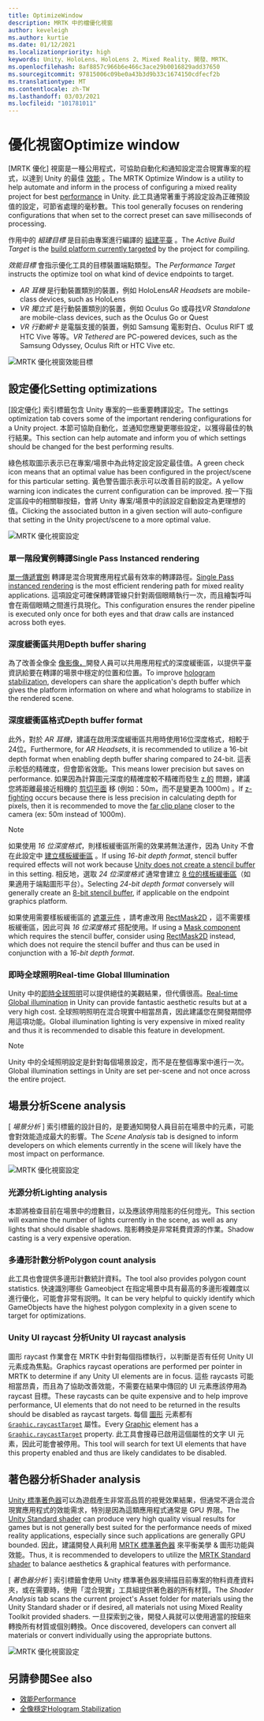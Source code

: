 ```yaml
---
title: OptimizeWindow
description: MRTK 中的檔優化視窗
author: keveleigh
ms.author: kurtie
ms.date: 01/12/2021
ms.localizationpriority: high
keywords: Unity、HoloLens、HoloLens 2、Mixed Reality、開發、MRTK、
ms.openlocfilehash: 8af8857c966b6e466c3ace29b0016829add37650
ms.sourcegitcommit: 97815006c09be0a43b3d9b33c1674150cdfecf2b
ms.translationtype: MT
ms.contentlocale: zh-TW
ms.lasthandoff: 03/03/2021
ms.locfileid: "101781011"
---
```

# <a name="optimize-window"></a><span data-ttu-id="dcadd-104">優化視窗</span><span class="sxs-lookup"><span data-stu-id="dcadd-104">Optimize window</span></span>

<span data-ttu-id="dcadd-105">[MRTK 優化] 視窗是一種公用程式，可協助自動化和通知設定混合現實專案的程式，以達到 Unity 的最佳 [效能](../../Performance/PerfGettingStarted.md) 。</span><span class="sxs-lookup"><span data-stu-id="dcadd-105">The MRTK Optimize Window is a utility to help automate and inform in the process of configuring a mixed reality project for best [performance](../../Performance/PerfGettingStarted.md) in Unity.</span></span> <span data-ttu-id="dcadd-106">此工具通常著重于將設定設為正確預設值的設定，可節省處理的毫秒數。</span><span class="sxs-lookup"><span data-stu-id="dcadd-106">This tool generally focuses on rendering configurations that when set to the correct preset can save milliseconds of processing.</span></span>

<span data-ttu-id="dcadd-107">作用中的 *組建目標* 是目前由專案進行編譯的 [組建平臺](https://docs.unity3d.com/Manual/BuildSettings.html) 。</span><span class="sxs-lookup"><span data-stu-id="dcadd-107">The *Active Build Target* is the [build platform currently targeted](https://docs.unity3d.com/Manual/BuildSettings.html) by the project for compiling.</span></span>

<span data-ttu-id="dcadd-108">*效能目標* 會指示優化工具的目標裝置端點類型。</span><span class="sxs-lookup"><span data-stu-id="dcadd-108">The *Performance Target* instructs the optimize tool on what kind of device endpoints to target.</span></span>

- <span data-ttu-id="dcadd-109">*AR 耳機* 是行動裝置類別的裝置，例如 HoloLens</span><span class="sxs-lookup"><span data-stu-id="dcadd-109">*AR Headsets* are mobile-class devices, such as HoloLens</span></span>
- <span data-ttu-id="dcadd-110">*VR 獨立式* 是行動裝置類別的裝置，例如 Oculus Go 或尋找</span><span class="sxs-lookup"><span data-stu-id="dcadd-110">*VR Standalone* are mobile-class devices, such as the Oculus Go or Quest</span></span>
- <span data-ttu-id="dcadd-111">*VR 行動網卡* 是電腦支援的裝置，例如 Samsung 電影對白、Oculus RIFT 或 HTC Vive 等等。</span><span class="sxs-lookup"><span data-stu-id="dcadd-111">*VR Tethered* are PC-powered devices, such as the Samsung Odyssey, Oculus Rift or HTC Vive etc.</span></span>

![MRTK 優化視窗效能目標](../Images/Performance/OptimizeWindowPerformanceTarget.jpg)

## <a name="setting-optimizations"></a><span data-ttu-id="dcadd-113">設定優化</span><span class="sxs-lookup"><span data-stu-id="dcadd-113">Setting optimizations</span></span>

<span data-ttu-id="dcadd-114">[設定優化] 索引標籤包含 Unity 專案的一些重要轉譯設定。</span><span class="sxs-lookup"><span data-stu-id="dcadd-114">The settings optimization tab covers some of the important rendering configurations for a Unity project.</span></span> <span data-ttu-id="dcadd-115">本節可協助自動化，並通知您應變更哪些設定，以獲得最佳的執行結果。</span><span class="sxs-lookup"><span data-stu-id="dcadd-115">This section can help automate and inform you of which settings should be changed for the best performing results.</span></span>

<span data-ttu-id="dcadd-116">綠色核取圖示表示已在專案/場景中為此特定設定設定最佳值。</span><span class="sxs-lookup"><span data-stu-id="dcadd-116">A green check icon means that an optimal value has been configured in the project/scene for this particular setting.</span></span> <span data-ttu-id="dcadd-117">黃色警告圖示表示可以改善目前的設定。</span><span class="sxs-lookup"><span data-stu-id="dcadd-117">A yellow warning icon indicates the current configuration can be improved.</span></span> <span data-ttu-id="dcadd-118">按一下指定區段中的相關聯按鈕，會將 Unity 專案/場景中的該設定自動設定為更理想的值。</span><span class="sxs-lookup"><span data-stu-id="dcadd-118">Clicking the associated button in a given section will auto-configure that setting in the Unity project/scene to a more optimal value.</span></span>

![MRTK 優化視窗設定](../Images/Performance/OptimizeWindow_Settings.png)

### <a name="single-pass-instanced-rendering"></a><span data-ttu-id="dcadd-120">單一階段實例轉譯</span><span class="sxs-lookup"><span data-stu-id="dcadd-120">Single Pass Instanced rendering</span></span>

<span data-ttu-id="dcadd-121">[單一傳遞實例](https://docs.unity3d.com/Manual/SinglePassInstancing.html) 轉譯是混合現實應用程式最有效率的轉譯路徑。</span><span class="sxs-lookup"><span data-stu-id="dcadd-121">[Single Pass instanced rendering](https://docs.unity3d.com/Manual/SinglePassInstancing.html) is the most efficient rendering path for mixed reality applications.</span></span> <span data-ttu-id="dcadd-122">這項設定可確保轉譯管線只針對兩個眼睛執行一次，而且繪製呼叫會在兩個眼睛之間進行具現化。</span><span class="sxs-lookup"><span data-stu-id="dcadd-122">This configuration ensures the render pipeline is executed only once for both eyes and that draw calls are instanced across both eyes.</span></span>

### <a name="depth-buffer-sharing"></a><span data-ttu-id="dcadd-123">深度緩衝區共用</span><span class="sxs-lookup"><span data-stu-id="dcadd-123">Depth buffer sharing</span></span>

<span data-ttu-id="dcadd-124">為了改善全像全 [像影像，](../../Performance/hologram-Stabilization.md)開發人員可以共用應用程式的深度緩衝區，以提供平臺資訊給要在轉譯的場景中穩定的位置和位置。</span><span class="sxs-lookup"><span data-stu-id="dcadd-124">To improve [hologram stabilization](../../Performance/hologram-Stabilization.md), developers can share the application's depth buffer which gives the platform information on where and what holograms to stabilize in the rendered scene.</span></span>

### <a name="depth-buffer-format"></a><span data-ttu-id="dcadd-125">深度緩衝區格式</span><span class="sxs-lookup"><span data-stu-id="dcadd-125">Depth buffer format</span></span>

<span data-ttu-id="dcadd-126">此外，對於 *AR 耳機*，建議在啟用深度緩衝區共用時使用16位深度格式，相較于24位。</span><span class="sxs-lookup"><span data-stu-id="dcadd-126">Furthermore, for *AR Headsets*, it is recommended to utilize a 16-bit depth format when enabling depth buffer sharing compared to 24-bit.</span></span> <span data-ttu-id="dcadd-127">這表示較低的精確度，但會節省效能。</span><span class="sxs-lookup"><span data-stu-id="dcadd-127">This means lower precision but saves on performance.</span></span> <span data-ttu-id="dcadd-128">如果因為計算圖元深度的精確度較不精確而發生 [z 的](https://en.wikipedia.org/wiki/Z-fighting) 問題，建議您將距離最接近相機的 [剪切平面](https://docs.unity3d.com/Manual/class-Camera.html) 移 (例如：50m，而不是變更為 1000m) 。</span><span class="sxs-lookup"><span data-stu-id="dcadd-128">If [z-fighting](https://en.wikipedia.org/wiki/Z-fighting) occurs because there is less precision in calculating depth for pixels, then it is recommended to move the [far clip plane](https://docs.unity3d.com/Manual/class-Camera.html) closer to the camera (ex: 50m instead of 1000m).</span></span>

> [!NOTE]
> <span data-ttu-id="dcadd-129">如果使用 *16 位深度格式*，則樣板緩衝區所需的效果將無法運作，因為 Unity 不會在此設定中 [建立樣板緩衝區](https://docs.unity3d.com/ScriptReference/RenderTexture-depth.html) 。</span><span class="sxs-lookup"><span data-stu-id="dcadd-129">If using *16-bit depth format*, stencil buffer required effects will not work because [Unity does not create a stencil buffer](https://docs.unity3d.com/ScriptReference/RenderTexture-depth.html) in this setting.</span></span> <span data-ttu-id="dcadd-130">相反地，選取 *24 位深度格式* 通常會建立 [8 位的樣板緩衝區](https://docs.unity3d.com/Manual/SL-Stencil.html)（如果適用于端點圖形平台）。</span><span class="sxs-lookup"><span data-stu-id="dcadd-130">Selecting *24-bit depth format* conversely will generally create an [8-bit stencil buffer](https://docs.unity3d.com/Manual/SL-Stencil.html), if applicable on the endpoint graphics platform.</span></span>
>
> <span data-ttu-id="dcadd-131">如果使用需要樣板緩衝區的 [遮罩元件](https://docs.unity3d.com/Manual/script-Mask.html) ，請考慮改用 [RectMask2D](https://docs.unity3d.com/Manual/script-RectMask2D.html) ，這不需要樣板緩衝區，因此可與 *16 位深度格式* 搭配使用。</span><span class="sxs-lookup"><span data-stu-id="dcadd-131">If using a [Mask component](https://docs.unity3d.com/Manual/script-Mask.html) which requires the stencil buffer, consider using [RectMask2D](https://docs.unity3d.com/Manual/script-RectMask2D.html) instead, which does not require the stencil buffer and thus can be used in conjunction with a *16-bit depth format*.</span></span>

### <a name="real-time-global-illumination"></a><span data-ttu-id="dcadd-132">即時全球照明</span><span class="sxs-lookup"><span data-stu-id="dcadd-132">Real-time Global Illumination</span></span>

<span data-ttu-id="dcadd-133">Unity 中的[即時全球照明](https://docs.unity3d.com/Manual/GIIntro.html)可以提供絕佳的美觀結果，但代價很高。</span><span class="sxs-lookup"><span data-stu-id="dcadd-133">[Real-time Global illumination](https://docs.unity3d.com/Manual/GIIntro.html) in Unity can provide fantastic aesthetic results but at a very high cost.</span></span> <span data-ttu-id="dcadd-134">全球照明照明在混合現實中相當昂貴，因此建議您在開發期間停用這項功能。</span><span class="sxs-lookup"><span data-stu-id="dcadd-134">Global illumination lighting is very expensive in mixed reality and thus it is recommended to disable this feature in development.</span></span>

> [!NOTE]
> <span data-ttu-id="dcadd-135">Unity 中的全域照明設定是針對每個場景設定，而不是在整個專案中進行一次。</span><span class="sxs-lookup"><span data-stu-id="dcadd-135">Global illumination settings in Unity are set per-scene and not once across the entire project.</span></span>

## <a name="scene-analysis"></a><span data-ttu-id="dcadd-136">場景分析</span><span class="sxs-lookup"><span data-stu-id="dcadd-136">Scene analysis</span></span>

<span data-ttu-id="dcadd-137">[ *場景分析* ] 索引標籤的設計目的，是要通知開發人員目前在場景中的元素，可能會對效能造成最大的影響。</span><span class="sxs-lookup"><span data-stu-id="dcadd-137">The *Scene Analysis* tab is designed to inform developers on which elements currently in the scene will likely have the most impact on performance.</span></span>

![MRTK 優化視窗設定](../Images/Performance/OptimizeWindow_SceneAnalysis.png)

### <a name="lighting-analysis"></a><span data-ttu-id="dcadd-139">光源分析</span><span class="sxs-lookup"><span data-stu-id="dcadd-139">Lighting analysis</span></span>

<span data-ttu-id="dcadd-140">本節將檢查目前在場景中的燈數目，以及應該停用陰影的任何燈光。</span><span class="sxs-lookup"><span data-stu-id="dcadd-140">This section will examine the number of lights currently in the scene, as well as any lights that should disable shadows.</span></span> <span data-ttu-id="dcadd-141">陰影轉換是非常耗費資源的作業。</span><span class="sxs-lookup"><span data-stu-id="dcadd-141">Shadow casting is a very expensive operation.</span></span>

### <a name="polygon-count-analysis"></a><span data-ttu-id="dcadd-142">多邊形計數分析</span><span class="sxs-lookup"><span data-stu-id="dcadd-142">Polygon count analysis</span></span>

<span data-ttu-id="dcadd-143">此工具也會提供多邊形計數統計資料。</span><span class="sxs-lookup"><span data-stu-id="dcadd-143">The tool also provides polygon count statistics.</span></span> <span data-ttu-id="dcadd-144">快速識別哪些 Gameobject 在指定場景中具有最高的多邊形複雜度以進行優化，可能會非常有説明。</span><span class="sxs-lookup"><span data-stu-id="dcadd-144">It can be very helpful to quickly identify which GameObjects have the highest polygon complexity in a given scene to target for optimizations.</span></span>

### <a name="unity-ui-raycast-analysis"></a><span data-ttu-id="dcadd-145">Unity UI raycast 分析</span><span class="sxs-lookup"><span data-stu-id="dcadd-145">Unity UI raycast analysis</span></span>

<span data-ttu-id="dcadd-146">圖形 raycast 作業會在 MRTK 中針對每個指標執行，以判斷是否有任何 Unity UI 元素成為焦點。</span><span class="sxs-lookup"><span data-stu-id="dcadd-146">Graphics raycast operations are performed per pointer in MRTK to determine if any Unity UI elements are in focus.</span></span> <span data-ttu-id="dcadd-147">這些 raycasts 可能相當昂貴，而且為了協助改善效能，不需要在結果中傳回的 UI 元素應該停用為 raycast 目標。</span><span class="sxs-lookup"><span data-stu-id="dcadd-147">These raycasts can be quite expensive and to help improve performance, UI elements that do not need to be returned in the results should be disabled as raycast targets.</span></span> <span data-ttu-id="dcadd-148">每個 [圖形](https://docs.unity3d.com/2018.4/Documentation/ScriptReference/UI.Graphic.html) 元素都有 [`Graphic.raycastTarget`](https://docs.unity3d.com/2018.4/Documentation/ScriptReference/UI.Graphic-raycastTarget.html) 屬性。</span><span class="sxs-lookup"><span data-stu-id="dcadd-148">Every [Graphic](https://docs.unity3d.com/2018.4/Documentation/ScriptReference/UI.Graphic.html) element has a [`Graphic.raycastTarget`](https://docs.unity3d.com/2018.4/Documentation/ScriptReference/UI.Graphic-raycastTarget.html) property.</span></span> <span data-ttu-id="dcadd-149">此工具會搜尋已啟用這個屬性的文字 UI 元素，因此可能會被停用。</span><span class="sxs-lookup"><span data-stu-id="dcadd-149">This tool will search for text UI elements that have this property enabled and thus are likely candidates to be disabled.</span></span>

## <a name="shader-analysis"></a><span data-ttu-id="dcadd-150">著色器分析</span><span class="sxs-lookup"><span data-stu-id="dcadd-150">Shader analysis</span></span>

<span data-ttu-id="dcadd-151">[Unity 標準著色器](https://docs.unity3d.com/Manual/shader-StandardShader.html)可以為遊戲產生非常高品質的視覺效果結果，但通常不適合混合現實應用程式的效能需求，特別是因為這類應用程式通常是 GPU 界限。</span><span class="sxs-lookup"><span data-stu-id="dcadd-151">The [Unity Standard shader](https://docs.unity3d.com/Manual/shader-StandardShader.html) can produce very high quality visual results for games but is not generally best suited for the performance needs of mixed reality applications, especially since such applications are generally GPU bounded.</span></span> <span data-ttu-id="dcadd-152">因此，建議開發人員利用 [MRTK 標準著色器](../README_MRTKStandardShader.md) 來平衡美學 & 圖形功能與效能。</span><span class="sxs-lookup"><span data-stu-id="dcadd-152">Thus, it is recommended to developers to utilize the [MRTK Standard shader](../README_MRTKStandardShader.md) to balance aesthetics & graphical features with performance.</span></span>

<span data-ttu-id="dcadd-153">[ *著色器分析* ] 索引標籤會使用 Unity 標準著色器來掃描目前專案的物料資產資料夾，或在需要時，使用「混合現實」工具組提供著色器的所有材質。</span><span class="sxs-lookup"><span data-stu-id="dcadd-153">The *Shader Analysis* tab scans the current project's Asset folder for materials using the Unity Standard shader or if desired, all materials not using Mixed Reality Toolkit provided shaders.</span></span> <span data-ttu-id="dcadd-154">一旦探索到之後，開發人員就可以使用適當的按鈕來轉換所有材質或個別轉換。</span><span class="sxs-lookup"><span data-stu-id="dcadd-154">Once discovered, developers can convert all materials or convert individually using the appropriate buttons.</span></span>

![MRTK 優化視窗設定](../Images/Performance/OptimizeWindow_ShaderAnalysis.png)

## <a name="see-also"></a><span data-ttu-id="dcadd-156">另請參閱</span><span class="sxs-lookup"><span data-stu-id="dcadd-156">See also</span></span>

- [<span data-ttu-id="dcadd-157">效能</span><span class="sxs-lookup"><span data-stu-id="dcadd-157">Performance</span></span>](../../Performance//PerfGettingStarted.md)
- [<span data-ttu-id="dcadd-158">全像穩定</span><span class="sxs-lookup"><span data-stu-id="dcadd-158">Hologram Stabilization</span></span>](../../Performance/hologram-stabilization.md)
